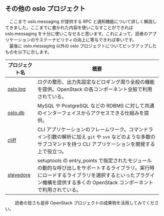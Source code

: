 ## その他の oslo プロジェクト
　ここまで oslo.messaging が提供する RPC と通知機能について詳しく解説してきました。ここまでに書かれた内容を使いこなすことができれば oslo.messaging を十分に使いこなせると思います。これによって、読者のアプリケーションのサステーナビリティの向上に寄与できれば幸いです。  
　最後に oslo.messaging 以外の oslo プロジェクトについてピックアップしたものを以下に示します。  

| プロジェクト名 | 概要 |
| -------------- | ---- |
|[oslo.log](http://docs.openstack.org/developer/oslo.log/)|ログの整形、出力先設定などロギング周り全般の機能を提供。OpenStack の各コンポーネント全般で利用されている。|
|[oslo.db](http://docs.openstack.org/developer/oslo.db/)|MySQL や PostgreSQL などの RDBMS に対して共通のインターフェイスからアクセスできる仕組みを提供。|
|[cliff](http://docs.openstack.org/developer/cliff)|CLI アプリケーションのフレームワーク。コマンドライン引数の解析に加え `git` や `svn` などのような多数のサブコマンドを持つ CLI アプリケーションを開発する上で役立つ。|
|[stevedore](docs.openstack.org/developer/stevedore/)|setuptools の entry_points で指定されたモジュールの動的な呼び出しをサポートするライブラリ。実行時にロードするライブラリを選択するといったプラグイン機構を提供する多くの OpenStack コンポーネントで利用されている。|
　
　読者の皆さも是非 OpenStack プロジェクトの成果物を活用してみてください。  
